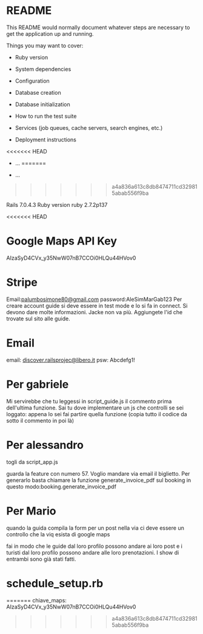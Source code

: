 # README

This README would normally document whatever steps are necessary to get the
application up and running.

Things you may want to cover:

- Ruby version

- System dependencies

- Configuration

- Database creation

- Database initialization

- How to run the test suite

- Services (job queues, cache servers, search engines, etc.)

- Deployment instructions

<<<<<<< HEAD
- ...
=======
* ...
>>>>>>> a4a836a613c8db8474711cd329815abab556f9ba

Rails 7.0.4.3
Ruby version ruby 2.7.2p137

<<<<<<< HEAD
# Google Maps API Key

AIzaSyD4CVx_y35NwW07nB7CCOi0HLQu44HVov0

# Stripe

Email:palumbosimone80@gmail.com
password:AleSimMarGab123
Per creare account guide si deve essere in test mode e lo si fa in connect. Si devono dare molte informazioni.
Jacke non va più. Aggiungete l'id che trovate sul sito alle guide.

# Email

email: discover.railsprojec@libero.it
psw: Abcdefg1!

# Per gabriele

Mi servirebbe che tu leggessi in script_guide.js il commento prima dell'ultima funzione. Sai tu dove implementare
un js che controlli se sei loggato: appena lo sei fai partire quella funzione (copia tutto il codice da sotto il
commento in poi là)

# Per alessandro

togli da script_app.js

guarda la feature con numero 57. Voglio mandare via email il biglietto. Per generarlo basta chiamare la funzione generate_invoice_pdf
sul booking in questo modo:booking.generate_invoice_pdf

# Per Mario

quando la guida compila la form per un post nella via ci deve essere un controllo che la viq esista di
google maps

fai in modo che le guide dal loro profilo possono andare ai loro post e i turisti dal loro profilo possono andare alle loro prenotazioni. I show
di entrambi sono già stati fatti.

# schedule_setup.rb
=======
chiave_maps: AIzaSyD4CVx_y35NwW07nB7CCOi0HLQu44HVov0
>>>>>>> a4a836a613c8db8474711cd329815abab556f9ba
